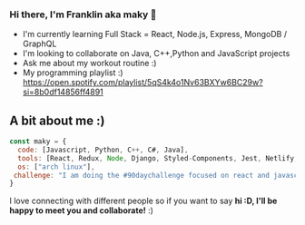 ### Hi there, I'm Franklin aka maky 👋
- I'm currently learning Full Stack = React, Node.js, Express, MongoDB / GraphQL
- I'm looking to collaborate on Java, C++,Python and JavaScript projects
- Ask me about my workout routine :)
- My programming playlist :) https://open.spotify.com/playlist/5qS4k4o1Nv63BXYw6BC29w?si=8b0df14856ff4891

## A bit about me :)

```javascript
const maky = {
  code: [Javascript, Python, C++, C#, Java],
  tools: [React, Redux, Node, Django, Styled-Components, Jest, Netlify, mySQL],
  os: ["arch linux"],
 challenge: "I am doing the #90daychallenge focused on react and javascript"
}
```
I love connecting with different people</b> so if you want to say <b>hi :D, I'll be happy to meet you and collaborate!</b> :)</em>
<!--
**makyfj/makyfj** is a ✨ _special_ ✨ repository because its `README.md` (this file) appears on your GitHub profile.

Here are some ideas to get you started:

- 🔭 I’m currently working on ...
- 🌱 I’m currently learning ...
- 👯 I’m looking to collaborate on ...
- 🤔 I’m looking for help with ...
- 💬 Ask me about ...
- 📫 How to reach me: ...
- 😄 Pronouns: ...
- ⚡ Fun fact: ...
-->
